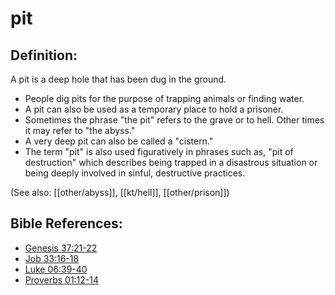 # pit #

## Definition: ##

A pit is a deep hole that has been dug in the ground.

* People dig pits for the purpose of trapping animals or finding water.
* A pit can also be used as a temporary place to hold a prisoner.
* Sometimes the phrase "the pit" refers to the grave or to hell. Other times it may refer to "the abyss."
* A very deep pit can also be called a "cistern."
* The term "pit" is also used figuratively in phrases such as, "pit of destruction" which describes being trapped in a disastrous situation or being deeply involved in sinful, destructive practices.

(See also: [[other/abyss]], [[kt/hell]], [[other/prison]])

## Bible References: ##

* [Genesis 37:21-22](en/tn/gen/help/37/21)
* [Job 33:16-18](en/tn/job/help/33/16)
* [Luke 06:39-40](en/tn/luk/help/06/39)
* [Proverbs 01:12-14](en/tn/pro/help/01/12)